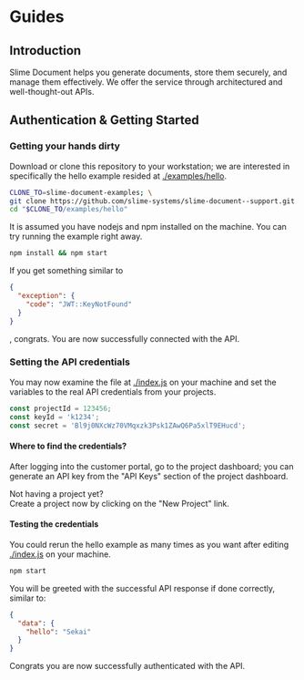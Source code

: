 # Guides

## Introduction

Slime Document helps you generate documents, store them securely, and manage them effectively.
We offer the service through architectured and well-thought-out APIs.

## Authentication & Getting Started

### Getting your hands dirty

Download or clone this repository to your workstation; we are interested in specifically the hello example resided at [./examples/hello](../examples/hello).
~~~sh
CLONE_TO=slime-document-examples; \
git clone https://github.com/slime-systems/slime-document--support.git $CLONE_TO && \
cd "$CLONE_TO/examples/hello"
~~~
It is assumed you have nodejs and npm installed on the machine. You can try running the example right away.
~~~sh
npm install && npm start
~~~

If you get something similar to
~~~json
{ 
  "exception": {
    "code": "JWT::KeyNotFound"
  }
}
~~~
, congrats. You are now successfully connected with the API.

### Setting the API credentials

You may now examine the file at [./index.js](../examples/hello/index.js) on your machine and set the variables to the real API credentials from your projects.

~~~javascript
const projectId = 123456;
const keyId = 'k1234';
const secret = 'Bl9j0NXcWz70VMqxzk3Psk1ZAwQ6Pa5xlT9EHucd';
~~~

#### Where to find the credentials?

After logging into the customer portal, go to the project dashboard;
you can generate an API key from the "API Keys" section of the project dashboard.

Not having a project yet?  
Create a project now by clicking on the "New Project" link.

#### Testing the credentials

You could rerun the hello example as many times as you want after editing [./index.js](../examples/hello/index.js) on your machine.

~~~sh
npm start
~~~

You will be greeted with the successful API response if done correctly, similar to:
~~~json
{ 
  "data": {
    "hello": "Sekai"
  }
}
~~~
Congrats you are now successfully authenticated with the API.
